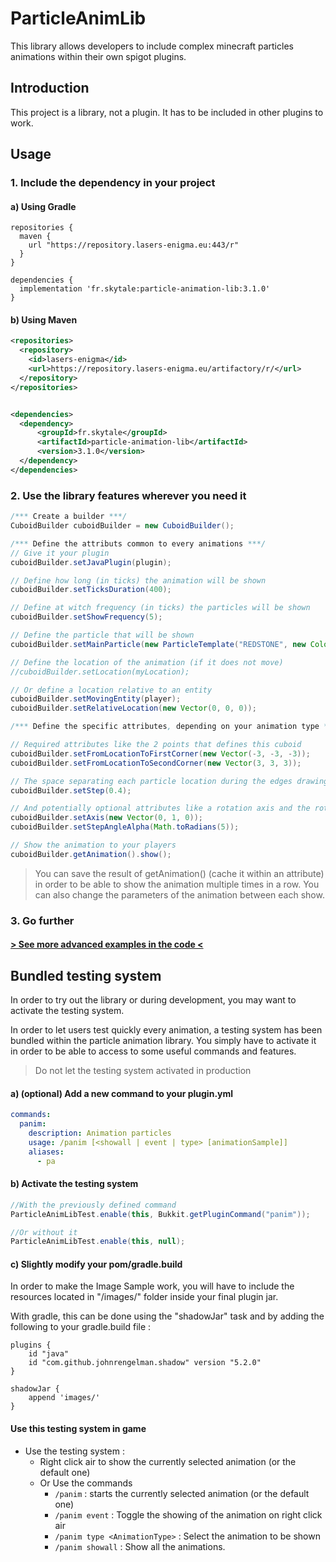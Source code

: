 # ParticleAnimLib

This library allows developers to include complex minecraft particles animations within their own spigot plugins.

## Introduction

This project is a library, not a plugin. It has to be included in other plugins to work.

## Usage

### 1. Include the dependency in your project

#### a) Using Gradle

```properties
repositories {
  maven {
    url "https://repository.lasers-enigma.eu:443/r"
  }
}

dependencies {
  implementation 'fr.skytale:particle-animation-lib:3.1.0'
}
```

#### b) Using Maven

```xml
<repositories>
  <repository>
    <id>lasers-enigma</id>
    <url>https://repository.lasers-enigma.eu/artifactory/r/</url>
  </repository>
</repositories>


<dependencies>
  <dependency>
      <groupId>fr.skytale</groupId>
      <artifactId>particle-animation-lib</artifactId>
      <version>3.1.0</version>
  </dependency>
</dependencies>    
```

### 2. Use the library features wherever you need it

```java
/*** Create a builder ***/
CuboidBuilder cuboidBuilder = new CuboidBuilder();

/*** Define the attributs common to every animations ***/
// Give it your plugin
cuboidBuilder.setJavaPlugin(plugin);

// Define how long (in ticks) the animation will be shown
cuboidBuilder.setTicksDuration(400);

// Define at witch frequency (in ticks) the particles will be shown
cuboidBuilder.setShowFrequency(5);

// Define the particle that will be shown
cuboidBuilder.setMainParticle(new ParticleTemplate("REDSTONE", new Color(255, 170, 0), null));

// Define the location of the animation (if it does not move)
//cuboidBuilder.setLocation(myLocation);

// Or define a location relative to an entity
cuboidBuilder.setMovingEntity(player);
cuboidBuilder.setRelativeLocation(new Vector(0, 0, 0));

/*** Define the specific attributes, depending on your animation type ***/

// Required attributes like the 2 points that defines this cuboid
cuboidBuilder.setFromLocationToFirstCorner(new Vector(-3, -3, -3));
cuboidBuilder.setFromLocationToSecondCorner(new Vector(3, 3, 3));

// The space separating each particle location during the edges drawing
cuboidBuilder.setStep(0.4);

// And potentially optional attributes like a rotation axis and the rotation angle
cuboidBuilder.setAxis(new Vector(0, 1, 0));
cuboidBuilder.setStepAngleAlpha(Math.toRadians(5));

// Show the animation to your players
cuboidBuilder.getAnimation().show();
```

> You can save the result of getAnimation() (cache it within an attribute) in order to be able to show the animation multiple times in a row.
> You can also change the parameters of the animation between each show. 

### 3. Go further

#### [> See more advanced examples in the code <](https://gitlab.com/skytale_/skytale-mc/particleanimlib/-/tree/master/src/main/java/fr/skytale/particleanimlib/testing/samples)

## Bundled testing system

In order to try out the library or during development, you may want to activate the testing system.

In order to let users test quickly every animation, a testing system has been bundled within the particle animation library. You simply have to activate it in order to be able to access to some useful commands and features.

> Do not let the testing system activated in production

#### a) (optional) Add a new command to your plugin.yml

```yml
commands:
  panim:
    description: Animation particles
    usage: /panim [<showall | event | type> [animationSample]]
    aliases:
      - pa
```

#### b) Activate the testing system

```java
//With the previously defined command
ParticleAnimLibTest.enable(this, Bukkit.getPluginCommand("panim"));

//Or without it
ParticleAnimLibTest.enable(this, null);
```

#### c) Slightly modify your pom/gradle.build

In order to make the Image Sample work, you will have to include the resources located in "/images/" folder inside your final plugin jar.

With gradle, this can be done using the "shadowJar" task and by adding the following to your gradle.build file :

```properties
plugins {
    id "java"
    id "com.github.johnrengelman.shadow" version "5.2.0"
}

shadowJar {
    append 'images/'
}
```

#### Use this testing system in game

* Use the testing system :
  * Right click air to show the currently selected animation (or the default one)
  * Or Use the commands
    * `/panim` : starts the currently selected animation (or the default one)
    * `/panim event` : Toggle the showing of the animation on right click air
    * `/panim type <AnimationType>` : Select the animation to be shown
    * `/panim showall` : Show all the animations.